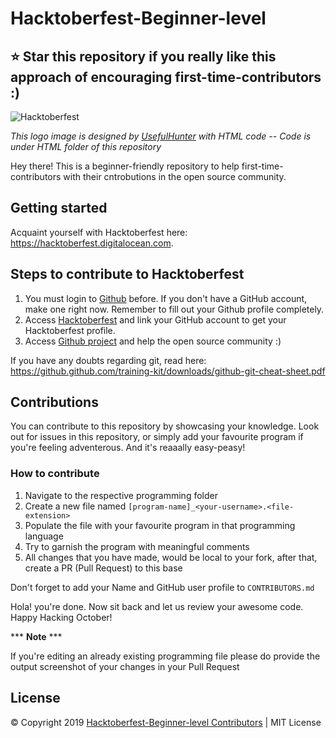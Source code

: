 # Hacktoberfest-Beginner-level
## ⭐ Star this repository if you really like this approach of encouraging first-time-contributors :)

![Hacktoberfest](hack.png)

*This logo image is designed by [UsefulHunter](https://github.com/UsefulHunter) with HTML code -- Code is under HTML folder of this repository*

Hey there! This is a beginner-friendly repository to help first-time-contributors with their cntrobutions in the open source community. 

## Getting started
Acquaint yourself with Hacktoberfest here: https://hacktoberfest.digitalocean.com. 

## Steps to contribute to Hacktoberfest

1. You must login to [Github](https://github.com/) before. If you don't have a GitHub account, make one right now.
    Remember to fill out your Github profile completely.
2. Access [Hacktoberfest](https://hacktoberfest.digitalocean.com/profile) and 
    link your GitHub account to get your Hacktoberfest profile. 
3. Access [Github project](https://github.com/search?q=label%3Ahacktoberfest+state%3Aopen&type=Issues)
    and help the open source community :)

If you have any doubts regarding git, read here: https://github.github.com/training-kit/downloads/github-git-cheat-sheet.pdf

## Contributions

You can contribute to this repository by showcasing your knowledge. Look out for issues in this repository, or simply add your favourite program if you're feeling adventerous. And it's reaaally easy-peasy! 

### How to contribute

1. Navigate to the respective programming folder
2. Create a new file named `[program-name]_<your-username>.<file-extension>`
3. Populate the file with your favourite program in that programming language
4. Try to garnish the program with meaningful comments 
5. All changes that you have made, would be local to your fork, after that, create a PR (Pull Request) to this base

Don't forget to add your Name and GitHub user profile to `CONTRIBUTORS.md`

Hola! you're done. Now sit back and let us review your awesome code.
Happy Hacking October!

*** **Note** ***

If you're editing an already existing programming file please do provide the output screenshot of your changes in your Pull Request


## License
© Copyright 2019 [Hacktoberfest-Beginner-level Contributors](https://github.com/amrs-tech/Hacktoberfest-Beginner-level/graphs/contributors) | MIT License
